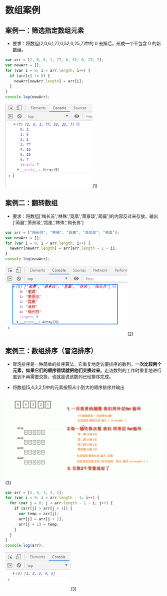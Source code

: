 # 数组案例

## 案例一：筛选指定数组元素

- 要求：将数组[2,0,6,1,77,0,52,0,25,7]中的 0 去掉后，形成一个不包含 0 的新数组。

```javascript
var arr = [2, 0, 6, 1, 77, 0, 52, 0, 25, 7];
var newArr = [];
for (var i = 0; i < arr.length; i++) {
  if (arr[i] != 0) {
    newArr[newArr.length] = arr[i];
  }
}
console.log(newArr);
```

![image](../images/31/1.png)(1)

## 案例二：翻转数组

- 要求：将数组['梅长苏','林殊','霓凰','萧景琰','蔺晨']的内容反过来存放，输出['蔺晨','萧景琰','霓凰','林殊','梅长苏']

```javascript
var arr = ["梅长苏", "林殊", "霓凰", "萧景琰", "蔺晨"];
var newArr = [];
for (var i = 0; i < arr.length; i++) {
  newArr[newArr.length] = arr[arr.length - 1 - i];
}
console.log(newArr);
```

![image](../images/31/2.png)(2)

## 案例三：数组排序（冒泡排序）

- 冒泡排序是一种简单的排序算法，它重复地走访要排序的数列，**一次比较两个元素，如果它们的顺序错误就把他们交换过来**。走访数列的工作时重复地进行直到不再需要交换，也就是说该数列已经排序完成。

- 将数组[5,4,3,2,1]中的元素按照从小到大的顺序排序并输出

![image](../images/31/3.png)(3)

```javascript
var arr = [5, 4, 3, 2, 1];
for (var i = 0; i < arr.length - 1; i++) {
  for (var j = 0; j < arr.length - 1 - i; j++) {
    if (arr[j] > arr[j + 1]) {
      var temp = arr[j];
      arr[j] = arr[j + 1];
      arr[j + 1] = temp;
    }
  }
}
console.log(arr);
```

![image](../images/31/4.png)(3)
